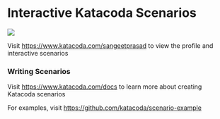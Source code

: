 # Interactive Katacoda Scenarios

[![](http://shields.katacoda.com/katacoda/sangeetprasad/count.svg)](https://www.katacoda.com/sangeetprasad "Get your profile on Katacoda.com")

Visit https://www.katacoda.com/sangeetprasad to view the profile and interactive scenarios

### Writing Scenarios
Visit https://www.katacoda.com/docs to learn more about creating Katacoda scenarios

For examples, visit https://github.com/katacoda/scenario-example
